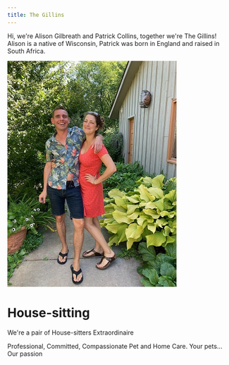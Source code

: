 ```yaml
---
title: The Gillins
---
```


Hi, we're Alison Gilbreath and Patrick Collins, together we're The Gillins!  Alison is a native of Wisconsin, Patrick was born in England and raised in South Africa.

![Alison and Patrick](/images/AlisonAndPatrick.JPG)

# House-sitting

We're a pair of House-sitters Extraordinaire

Professional, Committed, Compassionate Pet and Home Care.
Your pets... Our passion 